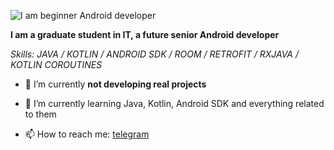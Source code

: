 

![I am beginner Android developer](https://downloader.disk.yandex.com/preview/677271b070913708fdb39d3e8b7611a2b8fbe04e61070574873a88651f146eb7/680d7eb3/lDl76TX18qw6IjlHeTE_EH2zsKsmjHiD1nzcN56YSUf0OmwyqT4dBf1o_R4Cc0gRPaP0PAK5aU6GAsGgdFFCWQ%3D%3D?uid=0&filename=Group%201%20%281%29.png&disposition=inline&hash=&limit=0&content_type=image%2Fpng&owner_uid=0&tknv=v2&size=2048x2048)

**I am a graduate student in IT, a future senior Android developer**

*Skills: JAVA / KOTLIN / ANDROID SDK / ROOM / RETROFIT / RXJAVA / KOTLIN COROUTINES*
- 🔭 I’m currently **not developing real projects**
  
- 🌱 I’m currently learning Java, Kotlin, Android SDK and everything related to them
  
- 📫 How to reach me: [telegram](t.me/johnycis) 





